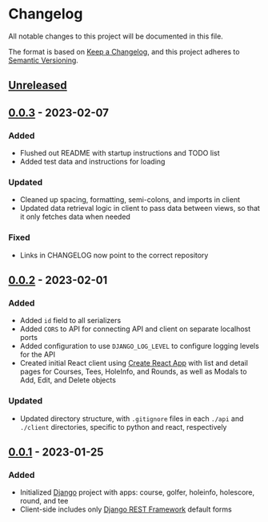 # Changelog

All notable changes to this project will be documented in this file.

The format is based on [Keep a Changelog](https://keepachangelog.com/en/1.0.0/),
and this project adheres to [Semantic Versioning](https://semver.org/spec/v2.0.0.html).

## [Unreleased]

## [0.0.3] - 2023-02-07

### Added

* Flushed out README with startup instructions and TODO list
* Added test data and instructions for loading

### Updated

* Cleaned up spacing, formatting, semi-colons, and imports in client
* Updated data retrieval logic in client to pass data between views, so that it only fetches data when needed

### Fixed

* Links in CHANGELOG now point to the correct repository

## [0.0.2] - 2023-02-01

### Added

- Added `id` field to all serializers
- Added `CORS` to API for connecting API and client on separate localhost ports
- Added configuration to use `DJANGO_LOG_LEVEL` to configure logging levels for the API
- Created initial React client using [Create React App](https://github.com/facebook/create-react-app) with list and detail pages for Courses, Tees, HoleInfo, and Rounds, as well as Modals to Add, Edit, and Delete objects

### Updated

- Updated directory structure, with `.gitignore` files in each `./api` and `./client` directories, specific to python and react, respectively

## [0.0.1] - 2023-01-25

### Added

- Initialized [Django](https://www.djangoproject.com/) project with apps: course, golfer, holeinfo, holescore, round, and tee
- Client-side includes only [Django REST Framework](https://www.django-rest-framework.org/) default forms

[unreleased]: https://github.com/danieljmehler/golf/compare/0.0.3...HEAD
[0.0.3]: https://github.com/danieljmehler/golf/releases/tag/0.0.3
[0.0.2]: https://github.com/danieljmehler/golf/releases/tag/0.0.2
[0.0.1]: https://github.com/danieljmehler/golf/releases/tag/0.0.1
